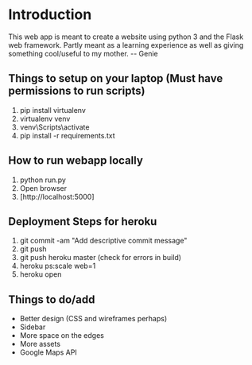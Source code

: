 # Introduction
This web app is meant to create a website using python 3 and the Flask web framework.
Partly meant as a learning experience as well as giving something cool/useful to my mother.
-- Genie

## Things to setup on your laptop (Must have permissions to run scripts)
1. pip install virtualenv
2. virtualenv venv
3. venv\Scripts\activate
4. pip install -r requirements.txt

## How to run webapp locally
1. python run.py
2. Open browser
3. [http://localhost:5000]

## Deployment Steps for heroku
1. git commit -am "Add descriptive commit message"
2. git push
3. git push heroku master (check for errors in build)
4. heroku ps:scale web=1
5. heroku open

## Things to do/add
- Better design (CSS and wireframes perhaps)
- Sidebar
- More space on the edges
- More assets
- Google Maps API